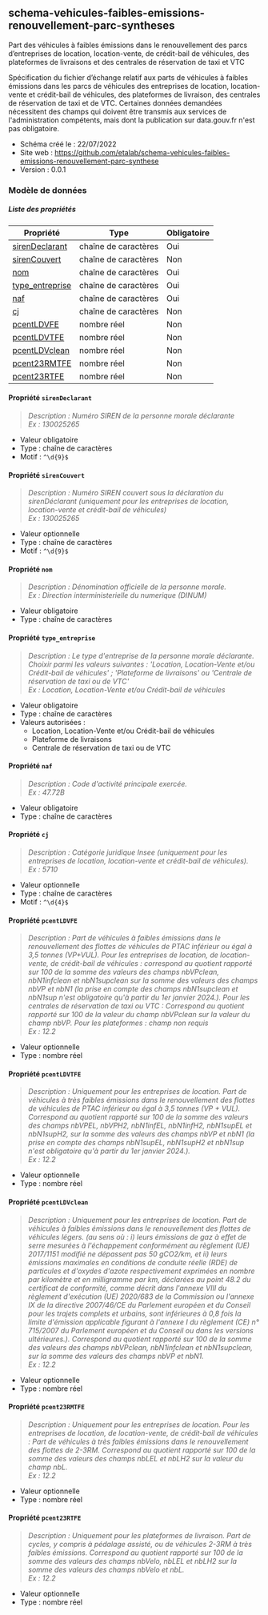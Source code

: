 <MenuSchema />

## schema-vehicules-faibles-emissions-renouvellement-parc-syntheses

Part des véhicules à faibles émissions dans le renouvellement des parcs d’entreprises de location, location-vente, de crédit-bail de véhicules, des plateformes de livraisons et des centrales de réservation de taxi et VTC

Spécification du fichier d’échange relatif aux parts de véhicules à faibles émissions dans les parcs de véhicules des entreprises de location, location-vente et crédit-bail de véhicules, des plateformes de livraison, des centrales de réservation de taxi et de VTC. Certaines données demandées nécessitent des champs qui doivent être transmis aux services de l'administration compétents, mais dont la publication sur data.gouv.fr n'est pas obligatoire.

- Schéma créé le : 22/07/2022
- Site web : https://github.com/etalab/schema-vehicules-faibles-emissions-renouvellement-parc-synthese
- Version : 0.0.1

### Modèle de données


##### Liste des propriétés

| Propriété | Type | Obligatoire |
| -- | -- | -- |
| [sirenDeclarant](#propriete-sirendeclarant) | chaîne de caractères  | Oui |
| [sirenCouvert](#propriete-sirencouvert) | chaîne de caractères  | Non |
| [nom](#propriete-nom) | chaîne de caractères  | Oui |
| [type_entreprise](#propriete-type-entreprise) | chaîne de caractères  | Oui |
| [naf](#propriete-naf) | chaîne de caractères  | Oui |
| [cj](#propriete-cj) | chaîne de caractères  | Non |
| [pcentLDVFE](#propriete-pcentldvfe) | nombre réel  | Non |
| [pcentLDVTFE](#propriete-pcentldvtfe) | nombre réel  | Non |
| [pcentLDVclean](#propriete-pcentldvclean) | nombre réel  | Non |
| [pcent23RMTFE](#propriete-pcent23rmtfe) | nombre réel  | Non |
| [pcent23RTFE](#propriete-pcent23rtfe) | nombre réel  | Non |

#### Propriété `sirenDeclarant`

> *Description : Numéro SIREN de la personne morale déclarante<br/>Ex : 130025265*
- Valeur obligatoire
- Type : chaîne de caractères
- Motif : `^\d{9}$`

#### Propriété `sirenCouvert`

> *Description : Numéro SIREN couvert sous la déclaration du sirenDéclarant (uniquement pour les entreprises de location, location-vente et crédit-bail de véhicules)<br/>Ex : 130025265*
- Valeur optionnelle
- Type : chaîne de caractères
- Motif : `^\d{9}$`

#### Propriété `nom`

> *Description : Dénomination officielle de la personne morale.<br/>Ex : Direction interministerielle du numerique (DINUM)*
- Valeur obligatoire
- Type : chaîne de caractères

#### Propriété `type_entreprise`

> *Description : Le type d'entreprise de la personne morale déclarante. Choixir parmi les valeurs suivantes : 'Location, Location-Vente et/ou Crédit-bail de véhicules' ; 'Plateforme de livraisons' ou 'Centrale de réservation de taxi ou de VTC'<br/>Ex : Location, Location-Vente et/ou Crédit-bail de véhicules*
- Valeur obligatoire
- Type : chaîne de caractères
- Valeurs autorisées : 
    - Location, Location-Vente et/ou Crédit-bail de véhicules
    - Plateforme de livraisons
    - Centrale de réservation de taxi ou de VTC

#### Propriété `naf`

> *Description : Code d'activité principale exercée.<br/>Ex : 47.72B*
- Valeur obligatoire
- Type : chaîne de caractères

#### Propriété `cj`

> *Description : Catégorie juridique Insee (uniquement pour les entreprises de location, location-vente et crédit-bail de véhicules).<br/>Ex : 5710*
- Valeur optionnelle
- Type : chaîne de caractères
- Motif : `^\d{4}$`

#### Propriété `pcentLDVFE`

> *Description : Part de véhicules à faibles émissions dans le renouvellement des flottes de véhicules de PTAC inférieur ou égal à 3,5 tonnes (VP+VUL). 
 Pour les entreprises de location, de location-vente, de crédit-bail de véhicules : correspond au quotient rapporté sur 100 de la somme des valeurs des champs nbVPclean, nbN1infclean et nbN1supclean sur la somme des valeurs des champs nbVP et nbN1 (la prise en compte des champs nbN1supclean et nbN1sup n'est obligatoire qu'à partir du 1er janvier 2024.). 
 Pour les centrales de réservation de taxi ou VTC :  Correspond au quotient rapporté sur 100 de la valeur du champ nbVPclean sur la valeur du champ nbVP. 
 Pour les plateformes : champ non requis<br/>Ex : 12.2*
- Valeur optionnelle
- Type : nombre réel

#### Propriété `pcentLDVTFE`

> *Description : Uniquement pour les entreprises de location. 
 Part de véhicules à très faibles émissions dans le renouvellement des flottes de véhicules de PTAC inférieur ou égal à 3,5 tonnes (VP + VUL). 
Correspond au quotient rapporté sur 100 de la somme des valeurs des champs nbVPEL, nbVPH2, nbN1infEL, nbN1infH2, nbN1supEL et nbN1supH2, sur la somme des valeurs des champs nbVP et nbN1 (la prise en compte des champs nbN1supEL, nbN1supH2 et nbN1sup n'est obligatoire qu'à partir du 1er janvier 2024.).<br/>Ex : 12.2*
- Valeur optionnelle
- Type : nombre réel

#### Propriété `pcentLDVclean`

> *Description : Uniquement pour les entreprises de location. 
Part de véhicules à faibles émissions dans le renouvellement des flottes de véhicules légers. (au sens où : 
 i) leurs émissions de gaz à effet de serre mesurées à l'échappement conformément au règlement (UE) 2017/1151 modifié ne dépassent pas 50 gCO2/km, et 
 ii) leurs émissions maximales en conditions de conduite réelle (RDE) de particules et d'oxydes d'azote respectivement exprimées en nombre par kilomètre et en milligramme par km, déclarées au point 48.2 du certificat de conformité, comme décrit dans l'annexe VIII du règlement d'exécution (UE) 2020/683 de la Commission ou l'annexe IX de la directive 2007/46/CE du Parlement européen et du Conseil pour les trajets complets et urbains, sont inférieures à 0,8 fois la limite d'émission applicable figurant à l'annexe I du règlement (CE) n° 715/2007 du Parlement européen et du Conseil ou dans les versions ultérieures.). 
Correspond au quotient rapporté sur 100 de la somme des valeurs des champs nbVPclean, nbN1infclean et nbN1supclean, sur la somme des valeurs des champs nbVP et nbN1.<br/>Ex : 12.2*
- Valeur optionnelle
- Type : nombre réel

#### Propriété `pcent23RMTFE`

> *Description : Uniquement pour les entreprises de location. 
 Pour les entreprises de location, de location-vente, de crédit-bail de véhicules : Part de véhicules à très faibles émissions dans le renouvellement des flottes de 2-3RM. 
Correspond au quotient rapporté sur 100 de la somme des valeurs des champs nbLEL et nbLH2 sur la valeur du champ nbL.<br/>Ex : 12.2*
- Valeur optionnelle
- Type : nombre réel

#### Propriété `pcent23RTFE`

> *Description : Uniquement pour les plateformes de livraison. 
Part de cycles, y compris à pédalage assisté, ou de véhicules 2-3RM à très faibles émissions. Correspond au quotient rapporté sur 100 de la somme des valeurs des champs nbVelo, nbLEL et nbLH2 sur la somme des valeurs des champs nbVelo et nbL.<br/>Ex : 12.2*
- Valeur optionnelle
- Type : nombre réel
